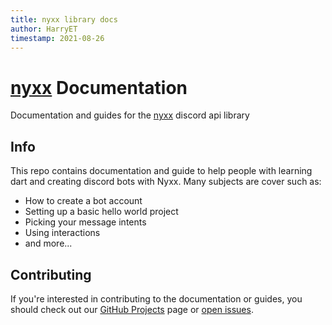 ```yaml
---
title: nyxx library docs
author: HarryET
timestamp: 2021-08-26
---
```


# [nyxx](https://github.com/nyxx-discord/nyxx) Documentation

Documentation and guides for the [nyxx](https://github.com/nyxx-discord/nyxx) discord api library

## Info

This repo contains documentation and guide to help people with learning dart and creating discord bots with Nyxx. Many subjects are cover such as:
- How to create a bot account
- Setting up a basic hello world project
- Picking your message intents
- Using interactions
- and more...

## Contributing

If you're interested in contributing to the documentation or guides, you should check out our [GitHub Projects](https://github.com/nyxx-discord/nyxx-docs/projects) page 
or [open issues](https://github.com/nyxx-discord/nyxx-docs/issues).
